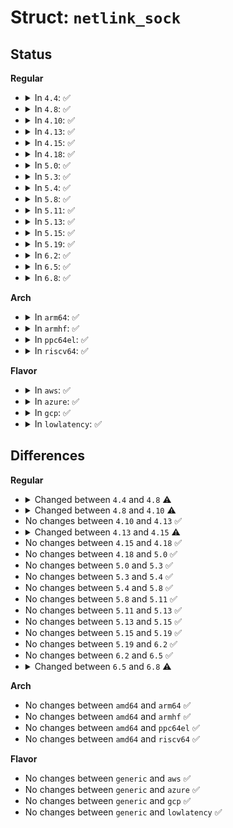 # Struct: <code>netlink_sock</code>

## Status
<b>Regular</b>
<ul>
<li>
<details>
<summary>In <code>4.4</code>: ✅</summary>

```c
struct netlink_sock {
    struct sock sk;
    u32 portid;
    u32 dst_portid;
    u32 dst_group;
    u32 flags;
    u32 subscriptions;
    u32 ngroups;
    long unsigned int *groups;
    long unsigned int state;
    size_t max_recvmsg_len;
    wait_queue_head_t wait;
    bool bound;
    bool cb_running;
    struct netlink_callback cb;
    struct mutex *cb_mutex;
    struct mutex cb_def_mutex;
    void (*netlink_rcv)(struct sk_buff *);
    int (*netlink_bind)(struct net *, int);
    void (*netlink_unbind)(struct net *, int);
    struct module *module;
    struct mutex pg_vec_lock;
    struct netlink_ring rx_ring;
    struct netlink_ring tx_ring;
    atomic_t mapped;
    struct rhash_head node;
    struct callback_head rcu;
};
```
</details>
</li>
<li>
<details>
<summary>In <code>4.8</code>: ✅</summary>

```c
struct netlink_sock {
    struct sock sk;
    u32 portid;
    u32 dst_portid;
    u32 dst_group;
    u32 flags;
    u32 subscriptions;
    u32 ngroups;
    long unsigned int *groups;
    long unsigned int state;
    size_t max_recvmsg_len;
    wait_queue_head_t wait;
    bool bound;
    bool cb_running;
    struct netlink_callback cb;
    struct mutex *cb_mutex;
    struct mutex cb_def_mutex;
    void (*netlink_rcv)(struct sk_buff *);
    int (*netlink_bind)(struct net *, int);
    void (*netlink_unbind)(struct net *, int);
    struct module *module;
    struct rhash_head node;
    struct callback_head rcu;
};
```
</details>
</li>
<li>
<details>
<summary>In <code>4.10</code>: ✅</summary>

```c
struct netlink_sock {
    struct sock sk;
    u32 portid;
    u32 dst_portid;
    u32 dst_group;
    u32 flags;
    u32 subscriptions;
    u32 ngroups;
    long unsigned int *groups;
    long unsigned int state;
    size_t max_recvmsg_len;
    wait_queue_head_t wait;
    bool bound;
    bool cb_running;
    struct netlink_callback cb;
    struct mutex *cb_mutex;
    struct mutex cb_def_mutex;
    void (*netlink_rcv)(struct sk_buff *);
    int (*netlink_bind)(struct net *, int);
    void (*netlink_unbind)(struct net *, int);
    struct module *module;
    struct rhash_head node;
    struct callback_head rcu;
    struct work_struct work;
};
```
</details>
</li>
<li>
<details>
<summary>In <code>4.13</code>: ✅</summary>

```c
struct netlink_sock {
    struct sock sk;
    u32 portid;
    u32 dst_portid;
    u32 dst_group;
    u32 flags;
    u32 subscriptions;
    u32 ngroups;
    long unsigned int *groups;
    long unsigned int state;
    size_t max_recvmsg_len;
    wait_queue_head_t wait;
    bool bound;
    bool cb_running;
    struct netlink_callback cb;
    struct mutex *cb_mutex;
    struct mutex cb_def_mutex;
    void (*netlink_rcv)(struct sk_buff *);
    int (*netlink_bind)(struct net *, int);
    void (*netlink_unbind)(struct net *, int);
    struct module *module;
    struct rhash_head node;
    struct callback_head rcu;
    struct work_struct work;
};
```
</details>
</li>
<li>
<details>
<summary>In <code>4.15</code>: ✅</summary>

```c
struct netlink_sock {
    struct sock sk;
    u32 portid;
    u32 dst_portid;
    u32 dst_group;
    u32 flags;
    u32 subscriptions;
    u32 ngroups;
    long unsigned int *groups;
    long unsigned int state;
    size_t max_recvmsg_len;
    wait_queue_head_t wait;
    bool bound;
    bool cb_running;
    int dump_done_errno;
    struct netlink_callback cb;
    struct mutex *cb_mutex;
    struct mutex cb_def_mutex;
    void (*netlink_rcv)(struct sk_buff *);
    int (*netlink_bind)(struct net *, int);
    void (*netlink_unbind)(struct net *, int);
    struct module *module;
    struct rhash_head node;
    struct callback_head rcu;
    struct work_struct work;
};
```
</details>
</li>
<li>
<details>
<summary>In <code>4.18</code>: ✅</summary>

```c
struct netlink_sock {
    struct sock sk;
    u32 portid;
    u32 dst_portid;
    u32 dst_group;
    u32 flags;
    u32 subscriptions;
    u32 ngroups;
    long unsigned int *groups;
    long unsigned int state;
    size_t max_recvmsg_len;
    wait_queue_head_t wait;
    bool bound;
    bool cb_running;
    int dump_done_errno;
    struct netlink_callback cb;
    struct mutex *cb_mutex;
    struct mutex cb_def_mutex;
    void (*netlink_rcv)(struct sk_buff *);
    int (*netlink_bind)(struct net *, int);
    void (*netlink_unbind)(struct net *, int);
    struct module *module;
    struct rhash_head node;
    struct callback_head rcu;
    struct work_struct work;
};
```
</details>
</li>
<li>
<details>
<summary>In <code>5.0</code>: ✅</summary>

```c
struct netlink_sock {
    struct sock sk;
    u32 portid;
    u32 dst_portid;
    u32 dst_group;
    u32 flags;
    u32 subscriptions;
    u32 ngroups;
    long unsigned int *groups;
    long unsigned int state;
    size_t max_recvmsg_len;
    wait_queue_head_t wait;
    bool bound;
    bool cb_running;
    int dump_done_errno;
    struct netlink_callback cb;
    struct mutex *cb_mutex;
    struct mutex cb_def_mutex;
    void (*netlink_rcv)(struct sk_buff *);
    int (*netlink_bind)(struct net *, int);
    void (*netlink_unbind)(struct net *, int);
    struct module *module;
    struct rhash_head node;
    struct callback_head rcu;
    struct work_struct work;
};
```
</details>
</li>
<li>
<details>
<summary>In <code>5.3</code>: ✅</summary>

```c
struct netlink_sock {
    struct sock sk;
    u32 portid;
    u32 dst_portid;
    u32 dst_group;
    u32 flags;
    u32 subscriptions;
    u32 ngroups;
    long unsigned int *groups;
    long unsigned int state;
    size_t max_recvmsg_len;
    wait_queue_head_t wait;
    bool bound;
    bool cb_running;
    int dump_done_errno;
    struct netlink_callback cb;
    struct mutex *cb_mutex;
    struct mutex cb_def_mutex;
    void (*netlink_rcv)(struct sk_buff *);
    int (*netlink_bind)(struct net *, int);
    void (*netlink_unbind)(struct net *, int);
    struct module *module;
    struct rhash_head node;
    struct callback_head rcu;
    struct work_struct work;
};
```
</details>
</li>
<li>
<details>
<summary>In <code>5.4</code>: ✅</summary>

```c
struct netlink_sock {
    struct sock sk;
    u32 portid;
    u32 dst_portid;
    u32 dst_group;
    u32 flags;
    u32 subscriptions;
    u32 ngroups;
    long unsigned int *groups;
    long unsigned int state;
    size_t max_recvmsg_len;
    wait_queue_head_t wait;
    bool bound;
    bool cb_running;
    int dump_done_errno;
    struct netlink_callback cb;
    struct mutex *cb_mutex;
    struct mutex cb_def_mutex;
    void (*netlink_rcv)(struct sk_buff *);
    int (*netlink_bind)(struct net *, int);
    void (*netlink_unbind)(struct net *, int);
    struct module *module;
    struct rhash_head node;
    struct callback_head rcu;
    struct work_struct work;
};
```
</details>
</li>
<li>
<details>
<summary>In <code>5.8</code>: ✅</summary>

```c
struct netlink_sock {
    struct sock sk;
    u32 portid;
    u32 dst_portid;
    u32 dst_group;
    u32 flags;
    u32 subscriptions;
    u32 ngroups;
    long unsigned int *groups;
    long unsigned int state;
    size_t max_recvmsg_len;
    wait_queue_head_t wait;
    bool bound;
    bool cb_running;
    int dump_done_errno;
    struct netlink_callback cb;
    struct mutex *cb_mutex;
    struct mutex cb_def_mutex;
    void (*netlink_rcv)(struct sk_buff *);
    int (*netlink_bind)(struct net *, int);
    void (*netlink_unbind)(struct net *, int);
    struct module *module;
    struct rhash_head node;
    struct callback_head rcu;
    struct work_struct work;
};
```
</details>
</li>
<li>
<details>
<summary>In <code>5.11</code>: ✅</summary>

```c
struct netlink_sock {
    struct sock sk;
    u32 portid;
    u32 dst_portid;
    u32 dst_group;
    u32 flags;
    u32 subscriptions;
    u32 ngroups;
    long unsigned int *groups;
    long unsigned int state;
    size_t max_recvmsg_len;
    wait_queue_head_t wait;
    bool bound;
    bool cb_running;
    int dump_done_errno;
    struct netlink_callback cb;
    struct mutex *cb_mutex;
    struct mutex cb_def_mutex;
    void (*netlink_rcv)(struct sk_buff *);
    int (*netlink_bind)(struct net *, int);
    void (*netlink_unbind)(struct net *, int);
    struct module *module;
    struct rhash_head node;
    struct callback_head rcu;
    struct work_struct work;
};
```
</details>
</li>
<li>
<details>
<summary>In <code>5.13</code>: ✅</summary>

```c
struct netlink_sock {
    struct sock sk;
    u32 portid;
    u32 dst_portid;
    u32 dst_group;
    u32 flags;
    u32 subscriptions;
    u32 ngroups;
    long unsigned int *groups;
    long unsigned int state;
    size_t max_recvmsg_len;
    wait_queue_head_t wait;
    bool bound;
    bool cb_running;
    int dump_done_errno;
    struct netlink_callback cb;
    struct mutex *cb_mutex;
    struct mutex cb_def_mutex;
    void (*netlink_rcv)(struct sk_buff *);
    int (*netlink_bind)(struct net *, int);
    void (*netlink_unbind)(struct net *, int);
    struct module *module;
    struct rhash_head node;
    struct callback_head rcu;
    struct work_struct work;
};
```
</details>
</li>
<li>
<details>
<summary>In <code>5.15</code>: ✅</summary>

```c
struct netlink_sock {
    struct sock sk;
    u32 portid;
    u32 dst_portid;
    u32 dst_group;
    u32 flags;
    u32 subscriptions;
    u32 ngroups;
    long unsigned int *groups;
    long unsigned int state;
    size_t max_recvmsg_len;
    wait_queue_head_t wait;
    bool bound;
    bool cb_running;
    int dump_done_errno;
    struct netlink_callback cb;
    struct mutex *cb_mutex;
    struct mutex cb_def_mutex;
    void (*netlink_rcv)(struct sk_buff *);
    int (*netlink_bind)(struct net *, int);
    void (*netlink_unbind)(struct net *, int);
    struct module *module;
    struct rhash_head node;
    struct callback_head rcu;
    struct work_struct work;
};
```
</details>
</li>
<li>
<details>
<summary>In <code>5.19</code>: ✅</summary>

```c
struct netlink_sock {
    struct sock sk;
    u32 portid;
    u32 dst_portid;
    u32 dst_group;
    u32 flags;
    u32 subscriptions;
    u32 ngroups;
    long unsigned int *groups;
    long unsigned int state;
    size_t max_recvmsg_len;
    wait_queue_head_t wait;
    bool bound;
    bool cb_running;
    int dump_done_errno;
    struct netlink_callback cb;
    struct mutex *cb_mutex;
    struct mutex cb_def_mutex;
    void (*netlink_rcv)(struct sk_buff *);
    int (*netlink_bind)(struct net *, int);
    void (*netlink_unbind)(struct net *, int);
    struct module *module;
    struct rhash_head node;
    struct callback_head rcu;
    struct work_struct work;
};
```
</details>
</li>
<li>
<details>
<summary>In <code>6.2</code>: ✅</summary>

```c
struct netlink_sock {
    struct sock sk;
    u32 portid;
    u32 dst_portid;
    u32 dst_group;
    u32 flags;
    u32 subscriptions;
    u32 ngroups;
    long unsigned int *groups;
    long unsigned int state;
    size_t max_recvmsg_len;
    wait_queue_head_t wait;
    bool bound;
    bool cb_running;
    int dump_done_errno;
    struct netlink_callback cb;
    struct mutex *cb_mutex;
    struct mutex cb_def_mutex;
    void (*netlink_rcv)(struct sk_buff *);
    int (*netlink_bind)(struct net *, int);
    void (*netlink_unbind)(struct net *, int);
    struct module *module;
    struct rhash_head node;
    struct callback_head rcu;
    struct work_struct work;
};
```
</details>
</li>
<li>
<details>
<summary>In <code>6.5</code>: ✅</summary>

```c
struct netlink_sock {
    struct sock sk;
    u32 portid;
    u32 dst_portid;
    u32 dst_group;
    u32 flags;
    u32 subscriptions;
    u32 ngroups;
    long unsigned int *groups;
    long unsigned int state;
    size_t max_recvmsg_len;
    wait_queue_head_t wait;
    bool bound;
    bool cb_running;
    int dump_done_errno;
    struct netlink_callback cb;
    struct mutex *cb_mutex;
    struct mutex cb_def_mutex;
    void (*netlink_rcv)(struct sk_buff *);
    int (*netlink_bind)(struct net *, int);
    void (*netlink_unbind)(struct net *, int);
    struct module *module;
    struct rhash_head node;
    struct callback_head rcu;
    struct work_struct work;
};
```
</details>
</li>
<li>
<details>
<summary>In <code>6.8</code>: ✅</summary>

```c
struct netlink_sock {
    struct sock sk;
    long unsigned int flags;
    u32 portid;
    u32 dst_portid;
    u32 dst_group;
    u32 subscriptions;
    u32 ngroups;
    long unsigned int *groups;
    long unsigned int state;
    size_t max_recvmsg_len;
    wait_queue_head_t wait;
    bool bound;
    bool cb_running;
    int dump_done_errno;
    struct netlink_callback cb;
    struct mutex *cb_mutex;
    struct mutex cb_def_mutex;
    void (*netlink_rcv)(struct sk_buff *);
    int (*netlink_bind)(struct net *, int);
    void (*netlink_unbind)(struct net *, int);
    void (*netlink_release)(struct sock *, long unsigned int *);
    struct module *module;
    struct rhash_head node;
    struct callback_head rcu;
    struct work_struct work;
};
```
</details>
</li>
</ul>
<b>Arch</b>
<ul>
<li>
<details>
<summary>In <code>arm64</code>: ✅</summary>

```c
struct netlink_sock {
    struct sock sk;
    u32 portid;
    u32 dst_portid;
    u32 dst_group;
    u32 flags;
    u32 subscriptions;
    u32 ngroups;
    long unsigned int *groups;
    long unsigned int state;
    size_t max_recvmsg_len;
    wait_queue_head_t wait;
    bool bound;
    bool cb_running;
    int dump_done_errno;
    struct netlink_callback cb;
    struct mutex *cb_mutex;
    struct mutex cb_def_mutex;
    void (*netlink_rcv)(struct sk_buff *);
    int (*netlink_bind)(struct net *, int);
    void (*netlink_unbind)(struct net *, int);
    struct module *module;
    struct rhash_head node;
    struct callback_head rcu;
    struct work_struct work;
};
```
</details>
</li>
<li>
<details>
<summary>In <code>armhf</code>: ✅</summary>

```c
struct netlink_sock {
    struct sock sk;
    u32 portid;
    u32 dst_portid;
    u32 dst_group;
    u32 flags;
    u32 subscriptions;
    u32 ngroups;
    long unsigned int *groups;
    long unsigned int state;
    size_t max_recvmsg_len;
    wait_queue_head_t wait;
    bool bound;
    bool cb_running;
    int dump_done_errno;
    struct netlink_callback cb;
    struct mutex *cb_mutex;
    struct mutex cb_def_mutex;
    void (*netlink_rcv)(struct sk_buff *);
    int (*netlink_bind)(struct net *, int);
    void (*netlink_unbind)(struct net *, int);
    struct module *module;
    struct rhash_head node;
    struct callback_head rcu;
    struct work_struct work;
};
```
</details>
</li>
<li>
<details>
<summary>In <code>ppc64el</code>: ✅</summary>

```c
struct netlink_sock {
    struct sock sk;
    u32 portid;
    u32 dst_portid;
    u32 dst_group;
    u32 flags;
    u32 subscriptions;
    u32 ngroups;
    long unsigned int *groups;
    long unsigned int state;
    size_t max_recvmsg_len;
    wait_queue_head_t wait;
    bool bound;
    bool cb_running;
    int dump_done_errno;
    struct netlink_callback cb;
    struct mutex *cb_mutex;
    struct mutex cb_def_mutex;
    void (*netlink_rcv)(struct sk_buff *);
    int (*netlink_bind)(struct net *, int);
    void (*netlink_unbind)(struct net *, int);
    struct module *module;
    struct rhash_head node;
    struct callback_head rcu;
    struct work_struct work;
};
```
</details>
</li>
<li>
<details>
<summary>In <code>riscv64</code>: ✅</summary>

```c
struct netlink_sock {
    struct sock sk;
    u32 portid;
    u32 dst_portid;
    u32 dst_group;
    u32 flags;
    u32 subscriptions;
    u32 ngroups;
    long unsigned int *groups;
    long unsigned int state;
    size_t max_recvmsg_len;
    wait_queue_head_t wait;
    bool bound;
    bool cb_running;
    int dump_done_errno;
    struct netlink_callback cb;
    struct mutex *cb_mutex;
    struct mutex cb_def_mutex;
    void (*netlink_rcv)(struct sk_buff *);
    int (*netlink_bind)(struct net *, int);
    void (*netlink_unbind)(struct net *, int);
    struct module *module;
    struct rhash_head node;
    struct callback_head rcu;
    struct work_struct work;
};
```
</details>
</li>
</ul>
<b>Flavor</b>
<ul>
<li>
<details>
<summary>In <code>aws</code>: ✅</summary>

```c
struct netlink_sock {
    struct sock sk;
    u32 portid;
    u32 dst_portid;
    u32 dst_group;
    u32 flags;
    u32 subscriptions;
    u32 ngroups;
    long unsigned int *groups;
    long unsigned int state;
    size_t max_recvmsg_len;
    wait_queue_head_t wait;
    bool bound;
    bool cb_running;
    int dump_done_errno;
    struct netlink_callback cb;
    struct mutex *cb_mutex;
    struct mutex cb_def_mutex;
    void (*netlink_rcv)(struct sk_buff *);
    int (*netlink_bind)(struct net *, int);
    void (*netlink_unbind)(struct net *, int);
    struct module *module;
    struct rhash_head node;
    struct callback_head rcu;
    struct work_struct work;
};
```
</details>
</li>
<li>
<details>
<summary>In <code>azure</code>: ✅</summary>

```c
struct netlink_sock {
    struct sock sk;
    u32 portid;
    u32 dst_portid;
    u32 dst_group;
    u32 flags;
    u32 subscriptions;
    u32 ngroups;
    long unsigned int *groups;
    long unsigned int state;
    size_t max_recvmsg_len;
    wait_queue_head_t wait;
    bool bound;
    bool cb_running;
    int dump_done_errno;
    struct netlink_callback cb;
    struct mutex *cb_mutex;
    struct mutex cb_def_mutex;
    void (*netlink_rcv)(struct sk_buff *);
    int (*netlink_bind)(struct net *, int);
    void (*netlink_unbind)(struct net *, int);
    struct module *module;
    struct rhash_head node;
    struct callback_head rcu;
    struct work_struct work;
};
```
</details>
</li>
<li>
<details>
<summary>In <code>gcp</code>: ✅</summary>

```c
struct netlink_sock {
    struct sock sk;
    u32 portid;
    u32 dst_portid;
    u32 dst_group;
    u32 flags;
    u32 subscriptions;
    u32 ngroups;
    long unsigned int *groups;
    long unsigned int state;
    size_t max_recvmsg_len;
    wait_queue_head_t wait;
    bool bound;
    bool cb_running;
    int dump_done_errno;
    struct netlink_callback cb;
    struct mutex *cb_mutex;
    struct mutex cb_def_mutex;
    void (*netlink_rcv)(struct sk_buff *);
    int (*netlink_bind)(struct net *, int);
    void (*netlink_unbind)(struct net *, int);
    struct module *module;
    struct rhash_head node;
    struct callback_head rcu;
    struct work_struct work;
};
```
</details>
</li>
<li>
<details>
<summary>In <code>lowlatency</code>: ✅</summary>

```c
struct netlink_sock {
    struct sock sk;
    u32 portid;
    u32 dst_portid;
    u32 dst_group;
    u32 flags;
    u32 subscriptions;
    u32 ngroups;
    long unsigned int *groups;
    long unsigned int state;
    size_t max_recvmsg_len;
    wait_queue_head_t wait;
    bool bound;
    bool cb_running;
    int dump_done_errno;
    struct netlink_callback cb;
    struct mutex *cb_mutex;
    struct mutex cb_def_mutex;
    void (*netlink_rcv)(struct sk_buff *);
    int (*netlink_bind)(struct net *, int);
    void (*netlink_unbind)(struct net *, int);
    struct module *module;
    struct rhash_head node;
    struct callback_head rcu;
    struct work_struct work;
};
```
</details>
</li>
</ul>

## Differences
<b>Regular</b>
<ul>
<li>
<details>
<summary>Changed between <code>4.4</code> and <code>4.8</code> ⚠️</summary>
<ul>
<li>
<b>Field removed. </b>
<code>struct mutex pg_vec_lock</code>
</li>
<li>
<b>Field removed. </b>
<code>struct netlink_ring rx_ring</code>
</li>
<li>
<b>Field removed. </b>
<code>struct netlink_ring tx_ring</code>
</li>
<li>
<b>Field removed. </b>
<code>atomic_t mapped</code>
</li>
</ul>
</details>
</li>
<li>
<details>
<summary>Changed between <code>4.8</code> and <code>4.10</code> ⚠️</summary>
<ul>
<li>
<b>Field added. </b>
<code>struct work_struct work</code>
</li>
</ul>
</details>
</li>
<li>
No changes between <code>4.10</code> and <code>4.13</code> ✅
</li>
<li>
<details>
<summary>Changed between <code>4.13</code> and <code>4.15</code> ⚠️</summary>
<ul>
<li>
<b>Field added. </b>
<code>int dump_done_errno</code>
</li>
</ul>
</details>
</li>
<li>
No changes between <code>4.15</code> and <code>4.18</code> ✅
</li>
<li>
No changes between <code>4.18</code> and <code>5.0</code> ✅
</li>
<li>
No changes between <code>5.0</code> and <code>5.3</code> ✅
</li>
<li>
No changes between <code>5.3</code> and <code>5.4</code> ✅
</li>
<li>
No changes between <code>5.4</code> and <code>5.8</code> ✅
</li>
<li>
No changes between <code>5.8</code> and <code>5.11</code> ✅
</li>
<li>
No changes between <code>5.11</code> and <code>5.13</code> ✅
</li>
<li>
No changes between <code>5.13</code> and <code>5.15</code> ✅
</li>
<li>
No changes between <code>5.15</code> and <code>5.19</code> ✅
</li>
<li>
No changes between <code>5.19</code> and <code>6.2</code> ✅
</li>
<li>
No changes between <code>6.2</code> and <code>6.5</code> ✅
</li>
<li>
<details>
<summary>Changed between <code>6.5</code> and <code>6.8</code> ⚠️</summary>
<ul>
<li>
<b>Field added. </b>
<code>void (*netlink_release)(struct sock *, long unsigned int *)</code>
</li>
<li>
<b>Field type changed. </b>
<code>u32 flags</code> ➡️ <code>long unsigned int flags</code>
</li>
</ul>
</details>
</li>
</ul>
<b>Arch</b>
<ul>
<li>
No changes between <code>amd64</code> and <code>arm64</code> ✅
</li>
<li>
No changes between <code>amd64</code> and <code>armhf</code> ✅
</li>
<li>
No changes between <code>amd64</code> and <code>ppc64el</code> ✅
</li>
<li>
No changes between <code>amd64</code> and <code>riscv64</code> ✅
</li>
</ul>
<b>Flavor</b>
<ul>
<li>
No changes between <code>generic</code> and <code>aws</code> ✅
</li>
<li>
No changes between <code>generic</code> and <code>azure</code> ✅
</li>
<li>
No changes between <code>generic</code> and <code>gcp</code> ✅
</li>
<li>
No changes between <code>generic</code> and <code>lowlatency</code> ✅
</li>
</ul>
